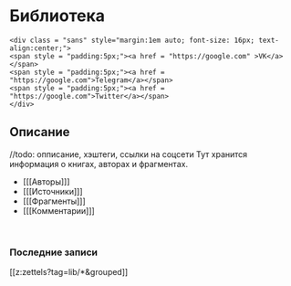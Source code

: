# Библиотека
``` {=html}
<div class = "sans" style="margin:1em auto; font-size: 16px; text-align:center;">
<span style = "padding:5px;"><a href = "https://google.com" >VK</a></span>
<span style = "padding:5px;"><a href = "https://google.com">Telegram</a></span>
<span style = "padding:5px;"><a href = "https://google.com">Twitter</a></span>
</div>
```

## Описание
//todo: опписание, хэштеги, ссылки на соцсети
Тут хранится информация о книгах, авторах и фрагментах.


- [[[Авторы]]] 
- [[[Источники]]]
- [[[Фрагменты]]]
- [[[Комментарии]]]

<br/>

### Последние записи

[[z:zettels?tag=lib/*&grouped]]

<!--
[[z:zettels?tag=lib/personality]]
[[z:zettels?tag=lib/ex]]
[[z:zettels?tag=lib/fragmentum]]
[[z:zettels?tag=lib/commentarium]]



### Описание
Тут хранится информация о книгах, авторах и фрагментах.

<br />

### Разделы
<p>

>### [[[Авторы]]] 
>[[z:zettels?tag=lib/personality]]

<p>

>### [[[Источники]]]
>[[z:zettels?tag=lib/ex]]

<p>
	
>### [[[Фрагменты]]]
>[[z:zettels?tag=lib/fragmentum&timeline]]
	
<p>

>### [[[Комментарии]]] 
>[[z:zettels?tag=lib/commentarium&timeline]]

-->